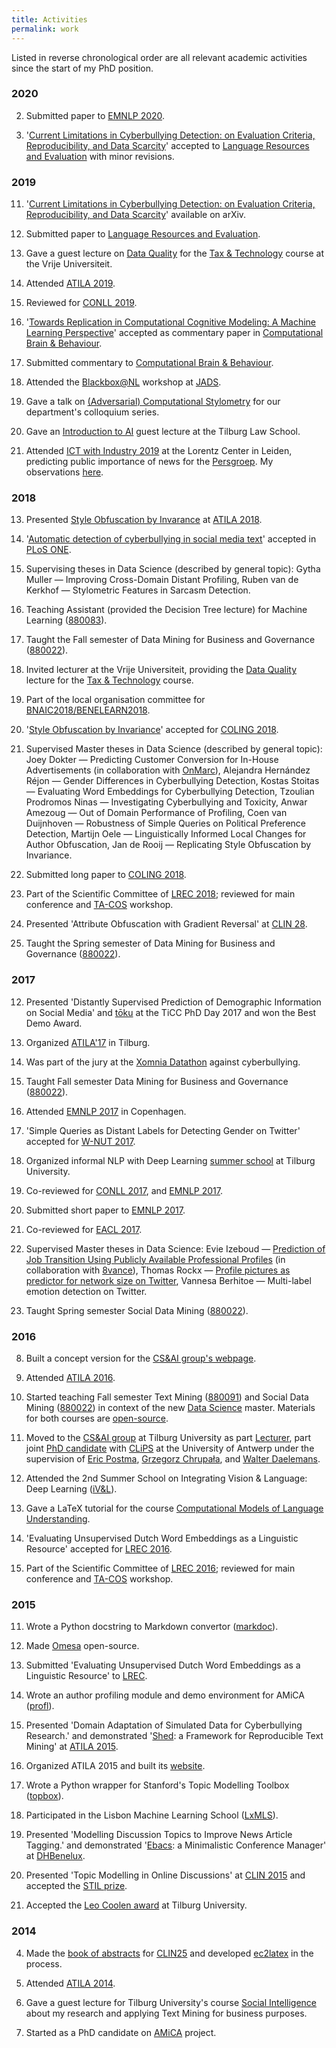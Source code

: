 ```yaml
---
title: Activities
permalink: work
---
```




Listed in reverse chronological order are all relevant academic activities
since the start of my PhD position.

### 2020

2. Submitted paper to [EMNLP 2020](https://2020.emnlp.org/).

1. '[Current Limitations in Cyberbullying Detection: on Evaluation Criteria, Reproducibility, and Data Scarcity](https://arxiv.org/abs/1910.11922)' accepted to [Language Resources and Evaluation](https://www.springer.com/journal/10579) with minor revisions. 


### 2019

11. '[Current Limitations in Cyberbullying Detection: on Evaluation Criteria, Reproducibility, and Data Scarcity](https://arxiv.org/abs/1910.11922)' available on arXiv.

10. Submitted paper to [Language Resources and Evaluation](https://www.springer.com/journal/10579).

9. Gave a guest lecture on [Data Quality](https://onyx.uvt.nl/toku/static/tt/index.html) for the [Tax & Technology](http://taxandtechnology.com/) course at the Vrije Universiteit.

8. Attended [ATILA 2019](https://www.clips.uantwerpen.be/atila19).

7.  Reviewed for [CONLL 2019](http://www.conll.org/).

6. '[Towards Replication in Computational Cognitive Modeling: A Machine Learning Perspective](https://psyarxiv.com/9y72b/)' accepted as commentary paper in [Computational Brain & Behaviour](https://www.springer.com/psychology/cognitive+psychology/journal/42113). 

5. Submitted commentary to [Computational Brain & Behaviour](https://www.springer.com/psychology/cognitive+psychology/journal/42113).

4. Attended the [Blackbox@NL](https://blackbox-nl.github.io/) workshop at [JADS](https://www.jads.nl/).

3. Gave a talk on [(Adversarial) Computational Stylometry](https://onyx.uvt.nl/toku/static/colq/index.html) for our department's colloquium series.

2. Gave an [Introduction to AI](https://onyx.uvt.nl/toku/static/ai/index.html) guest lecture at the Tilburg Law School.

1. Attended [ICT with Industry 2019](https://ict-research.nl/ict-with-industry/programme/) at the Lorentz Center in Leiden, predicting public importance of news for the [Persgroep](https://www.persgroep.nl/). My observations [here](https://twitter.com/_cmry/status/1089906255643271168).

### 2018

13. Presented [Style Obfuscation by Invarance](https://onyx.uvt.nl/toku/static/atila/index.html#/) at [ATILA 2018](https://atila.ugent.be/).

12. '[Automatic detection of cyberbullying in social media text](https://journals.plos.org/plosone/article?id=10.1371/journal.pone.0203794)' accepted in [PLoS ONE](https://journals.plos.org/plosone/).

11. Supervising theses in Data Science (described by general topic): Gytha Muller — Improving Cross-Domain Distant Profiling, Ruben van de Kerkhof — Stylometric Features in Sarcasm Detection.

10. Teaching Assistant (provided the Decision Tree lecture) for Machine Learning ([880083](https://catalogus.tilburguniversity.edu/osiris_student_tiuprd/OnderwijsCatalogusSelect.do?selectie=cursus&taal=en&collegejaar=2018&cursus=880083-M-6)).

9. Taught the Fall semester of Data Mining for Business and Governance ([880022](https://catalogus.tilburguniversity.edu/osiris_student_tiuprd/OnderwijsCatalogusSelect.do?selectie=cursus&taal=en&collegejaar=2018&cursus=880022-M-6)).

8. Invited lecturer at the Vrije Universiteit, providing the [Data Quality](https://onyx.uvt.nl/toku/static/tt/index.html) lecture for the [Tax & Technology](http://taxandtechnology.com/) course.

7. Part of the local organisation committee for [BNAIC2018/BENELEARN2018](https://bnaic2018.nl/).

6. '[Style Obfuscation by Invariance](http://aclweb.org/anthology/C18-1084)' accepted for [COLING 2018](http://coling2018.org/).

5. Supervised Master theses in Data Science (described by general topic): Joey Dokter — Predicting Customer Conversion for In-House Advertisements (in collaboration with [OnMarc](https://www.onmarc.nl/)), Alejandra Hernández Réjon — Gender Differences in Cyberbullying Detection, Kostas Stoitas — Evaluating Word Embeddings for Cyberbullying Detection, Tzoulian Prodromos Ninas — Investigating Cyberbullying and Toxicity, Anwar Amezoug — Out of Domain Performance of Profiling, Coen van Duijnhoven — Robustness of Simple Queries on Political Preference Detection, Martijn Oele — Linguistically Informed Local Changes for Author Obfuscation, Jan de Rooij — Replicating Style Obfuscation by Invariance.

4. Submitted long paper to [COLING 2018](http://coling2018.org/).

3. Part of the Scientific Committee of [LREC 2018](http://lrec2018.lrec-conf.org/en/); reviewed for main conference and [TA-COS](http://ta-cos.org/) workshop.

2. Presented 'Attribute Obfuscation with Gradient Reversal' at [CLIN 28](http://clin28.cls.ru.nl/).

1. Taught the Spring semester of Data Mining for Business and Governance ([880022](https://catalogus.tilburguniversity.edu/osiris_student_tiuprd/OnderwijsCatalogusSelect.do?selectie=cursus&taal=en&collegejaar=2018&cursus=880022-M-6)).

### 2017

12. Presented 'Distantly Supervised Prediction of Demographic Information on Social Media' and [tōku](https://onyx.uvt.nl/toku) at the TiCC PhD Day 2017 and won the Best Demo Award.

11. Organized [ATILA'17](https://onyx.uvt.nl/atila) in Tilburg.

10. Was part of the jury at the [Xomnia Datathon](https://xomnia.com/news/xomnia-arag-stop-pesten-nu-fight-cyberbullying-artificial-intelligence/) against cyberbullying.

9. Taught Fall semester Data Mining for Business and Governance ([880022](https://catalogus.tilburguniversity.edu/osiris_student_tiuprd/OnderwijsCatalogusSelect.do?selectie=cursus&taal=en&collegejaar=2017&cursus=880022-M-6)).

8. Attended [EMNLP 2017](https://www.emnlp2017.net) in Copenhagen.

7. 'Simple Queries as Distant Labels for Detecting Gender on Twitter' accepted for [W-NUT 2017](http://noisy-text.github.io/2017/).

6. Organized informal NLP with Deep Learning [summer school](https://twitter.com/_cmry/status/878241733452079104) at Tilburg University.

5. Co-reviewed for [CONLL 2017](http://www.conll.org/), and [EMNLP 2017](http://emnlp2017.net/).

4. Submitted short paper to [EMNLP 2017](http://emnlp2017.net/).

3. Co-reviewed for [EACL 2017](http://eacl2017.org/).

2. Supervised Master theses in Data Science: Evie Izeboud — [Prediction of Job Transition Using Publicly Available Professional Profiles](https://www.worldcat.org/title/prediction-of-job-transition-using-publicly-available-professional-profiles/oclc/1023722676&referer=brief_results) (in collaboration with [8vance](https://8vance.com/)), Thomas Rockx — [Profile pictures as predictor for network size on Twitter](https://www.worldcat.org/title/profile-pictures-as-predictor-for-network-size-on-twitter/oclc/1023722678&referer=brief_results), Vannesa Berhitoe — Multi-label emotion detection on Twitter.

1. Taught Spring semester Social Data
Mining ([880022](https://catalogus.tilburguniversity.edu/osiris_student_tiuprd/OnderwijsCatalogusSelect.do?selectie=cursus&taal=en&collegejaar=2017&cursus=880022-M-6)).

### 2016

8. Built a concept version for the [CS&AI group's webpage](https://tcsai.github.io).

7. Attended [ATILA 2016](http://applejack.science.ru.nl/atila2016/).

6. Started teaching Fall semester Text
Mining ([880091](https://catalogus.tilburguniversity.edu/osiris_student_tiuprd/OnderwijsCatalogusSelect.do?selectie=cursus&taal=en&collegejaar=2016&cursus=880022-M-6)) and Social Data
Mining ([880022](https://catalogus.tilburguniversity.edu/osiris_student_tiuprd/OnderwijsCatalogusSelect.do?selectie=cursus&taal=en&collegejaar=2016&cursus=880091-M-3)) in
context of the new [Data
Science](https://www.tilburguniversity.edu/education/masters-programmes/data-science-business-and-governance/)
master. Materials for both courses are [open-source](https://github.com/tcsai/).

5. Moved to the [CS&AI group](https://tcsai.github.io) at Tilburg University as
part [Lecturer](https://www.tilburguniversity.edu/webwijs/show/c.d.emmery.htm),
part joint [PhD candidate](http://www.clips.uantwerpen.be/people/chris-emmery)
with [CLiPS](http://www.clips.uantwerpen.be/) at the University of Antwerp under the
supervision of [Eric Postma](http://www.ericpostma.nl), [Grzegorz
Chrupała](http://grzegorz.chrupala.me), and [Walter
Daelemans](http://www.clips.uantwerpen.be/~walter/).

4. Attended the 2nd Summer School on Integrating Vision & Language: Deep Learning ([iV&L](http://ivl-net.eu/event/2nd-summer-school-on-integrating-vision-language-deep-learning/)).

3. Gave a LaTeX tutorial for the course [Computational Models of Language Understanding](https://www.uantwerpen.be/popup/opleidingsonderdeel.aspx?catalognr=2011FLWTAA&taal=en&aj=2016).

2. 'Evaluating Unsupervised Dutch Word Embeddings as a Linguistic Resource' accepted for [LREC 2016](http://lrec2016.lrec-conf.org/en/).

1. Part of the Scientific Committee of [LREC 2016](http://lrec2016.lrec-conf.org/en/); reviewed for main conference and [TA-COS](http://ta-cos.org/) workshop.

### 2015

11. Wrote a Python docstring to Markdown convertor ([markdoc](http://www.amicaproject.be/markdoc)).

10. Made [Omesa](https://www.github.com/cmry/omesa) open-source.

9. Submitted 'Evaluating Unsupervised Dutch Word Embeddings as a Linguistic Resource' to [LREC](http://lrec2016.lrec-conf.org/en/).

8. Wrote an author profiling module and demo environment for AMiCA ([profl](http://www.amicaproject.be/profl)).

7. Presented 'Domain Adaptation of Simulated Data for Cyberbullying Research.' and demonstrated '[Shed](https://www.github.com/cmry/shed): a Framework for Reproducible Text Mining' at [ATILA 2015](http://www.clips.uantwerpen.be/atila15).

6. Organized ATILA 2015 and built its [website](http://www.clips.uantwerpen.be/atila15).

5. Wrote a Python wrapper for Stanford's Topic Modelling Toolbox ([topbox](https://www.github.com/cmry/shed)).

4. Participated in the Lisbon Machine Learning School ([LxMLS](http://lxmls.it.pt/2015/)).

3. Presented 'Modelling Discussion Topics to Improve News Article Tagging.' and demonstrated '[Ebacs](https://www.github.com/cmry/ebacs): a Minimalistic Conference Manager' at [DHBenelux](http://dhbenelux.org/).

2. Presented 'Topic Modelling in Online Discussions' at [CLIN 2015](http://www.clips.uantwerpen.be/clin25/home) and accepted the [STIL prize](http://www.let.rug.nl/vannoord/Clin/stilprijs.html).

1. Accepted the [Leo Coolen award](http://www.clips.ua.ac.be/news/chris-emmery-wins-leo-coolen-award-for-his-master-dissertation) at Tilburg University.

### 2014

4. Made the [book of abstracts](http://www.clips.uantwerpen.be/~ben/sites/default/files/book_of_abstracts_final.pdf) for [CLIN25](http://www.clips.uantwerpen.be/clin25/home) and
  developed [ec2latex](https://www.github.com/cmry/ec2latex) in the process.

3. Attended [ATILA 2014](http://www.lt3.ugent.be/atila/).

2. Gave a guest lecture for Tilburg University's course [Social Intelligence](https://mystudy.uvt.nl/it10.vakzicht?taal=N&pfac=FGW&vakcode=880021)
  about my research and applying Text Mining for business purposes.

1. Started as a PhD candidate on [AMiCA](http://www.amicaproject.be/) project.
